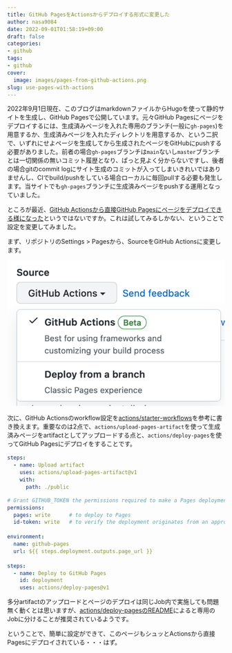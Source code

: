 ```yaml
---
title: GitHub PagesをActionsからデプロイする形式に変更した
author: nasa9084
date: 2022-09-01T01:58:19+09:00
draft: false
categories:
- github
tags:
- github
cover:
  image: images/pages-from-github-actions.png
slug: use-pages-with-actions
---
```


2022年9月1日現在、このブログはmarkdownファイルからHugoを使って静的サイトを生成し、GitHub Pagesで公開しています。元々GitHub Pagesにページをデプロイするには、生成済みページを入れた専用のブランチ(一般に`gh-pages`)を用意するか、生成済みページを入れたディレクトリを用意するか、という二択で、いずれにせよページを生成してから生成されたページをGitHubにpushする必要がありました。前者の場合`gh-pages`ブランチは`main`ないし`master`ブランチとは一切関係の無いコミット履歴となり、ぱっと見よく分からないですし、後者の場合gitのcommit logにサイト生成のコミットが入ってしまいきれいではありませんし、CIでbuild/pushをしている場合ローカルに毎回pullする必要も発生します。当サイトでも`gh-pages`ブランチに生成済みページをpushする運用となっていました。

ところが最近、[GitHub Actionsから直接GitHub Pagesにページをデプロイできる様になった](https://github.blog/changelog/2022-07-27-github-pages-custom-github-actions-workflows-beta/)というではないですか。これは試してみるしかない、ということで設定を変更してみました。

まず、リポジトリのSettings > Pagesから、SourceをGitHub Actionsに変更します。

![](./images/gh-pages-config.png)

次に、GitHub Actionsのworkflow設定を[actions/starter-workflows](https://github.com/actions/starter-workflows/tree/main/pages)を参考に書き換えます。重要なのは2点で、`actions/upload-pages-artifact`を使って生成済みページをartifactとしてアップロードする点と、`actions/deploy-pages`を使ってGitHub Pagesにデプロイをすることです。

``` yaml
steps:
  - name: Upload artifact
    uses: actions/upload-pages-artifact@v1
    with:
      path: ./public
```

``` yaml
# Grant GITHUB_TOKEN the permissions required to make a Pages deployment
permissions:
  pages: write      # to deploy to Pages
  id-token: write   # to verify the deployment originates from an appropriate source

environment:
  name: github-pages
  url: ${{ steps.deployment.outputs.page_url }}

steps:
  - name: Deploy to GitHub Pages
    id: deployment
    uses: actions/deploy-pages@v1
```

多分artifactのアップロードとページのデプロイは同じJob内で実施しても問題無く動くとは思いますが、[actions/deploy-pagesのREADME](https://github.com/actions/deploy-pages)によると専用のJobに分けることが推奨されているようです。

ということで、簡単に設定ができて、このページもシュッとActionsから直接Pagesにデプロイされている・・・はず。
